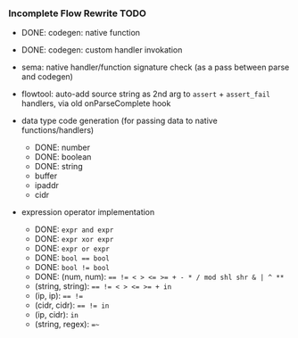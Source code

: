 
### Incomplete Flow Rewrite TODO

- DONE: codegen: native function
- DONE: codegen: custom handler invokation
- sema: native handler/function signature check (as a pass between parse and codegen)
- flowtool: auto-add source string as 2nd arg to `assert` + `assert_fail` handlers, via old onParseComplete hook

- data type code generation (for passing data to native functions/handlers)
  - DONE: number
  - DONE: boolean
  - DONE: string
  - buffer
  - ipaddr
  - cidr

- expression operator implementation
  - DONE: `expr and expr`
  - DONE: `expr xor expr`
  - DONE: `expr or expr`
  - DONE: `bool == bool`
  - DONE: `bool != bool`
  - DONE: (num, num): `== != < > <= >= + - * / mod shl shr & | ^ **`
  - (string, string): `== != < > <= >= + in`
  - (ip, ip): `== !=`
  - (cidr, cidr): `== != in`
  - (ip, cidr): `in`
  - (string, regex): `=~`
